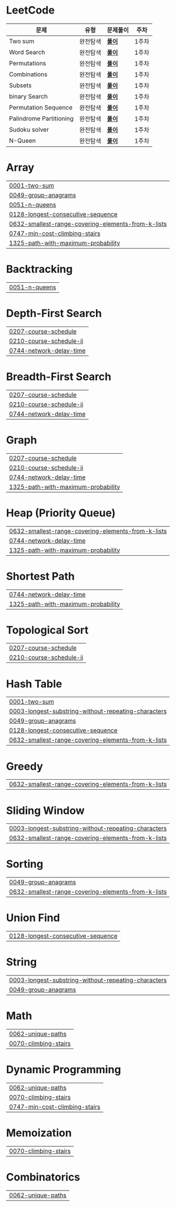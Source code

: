 # LeetCode



| **문제**                | **유형** | **문제풀이**                                                 | **주차** |
| ----------------------- | -------- | ------------------------------------------------------------ | -------- |
| Two sum                 | 완전탐색 | **[풀이](https://github.com/WooseokJ/LeetCode/blob/main/0001-two-sum/0001-two-sum.java)** | 1주차    |
| Word Search             | 완전탐색 | **[풀이](https://github.com/WooseokJ/LeetCode/blob/main/0079-word-search/0079-word-search.java)** | 1주차    |
| Permutations            | 완전탐색 | **[풀이](https://github.com/WooseokJ/LeetCode/blob/main/0046-permutations/0046-permutations.java)** | 1주차    |
| Combinations            | 완전탐색 | **[풀이](https://github.com/WooseokJ/LeetCode/blob/main/0077-combinations/0077-combinations.java)** | 1주차    |
| Subsets                 | 완전탐색 | **[풀이](https://github.com/WooseokJ/LeetCode/blob/main/0078-subsets/0078-subsets.java)** | 1주차    |
| binary Search           | 완전탐색 | **[풀이](https://github.com/WooseokJ/LeetCode/blob/main/0792-binary-search/0792-binary-search.java)** | 1주차    |
| Permutation Sequence    | 완전탐색 | **[풀이](https://github.com/WooseokJ/LeetCode/blob/main/0060-permutation-sequence/0060-permutation-sequence.java)** | 1주차    |
| Palindrome Partitioning | 완전탐색 | **[풀이](https://github.com/WooseokJ/LeetCode/blob/main/0131-palindrome-partitioning/0131-palindrome-partitioning.java)** | 1주차    |
| Sudoku solver           | 완전탐색 | **[풀이](https://github.com/WooseokJ/LeetCode/blob/main/0037-sudoku-solver/0037-sudoku-solver.java)** | 1주차    |
| N-Queen                 | 완전탐색 | **[풀이](https://github.com/WooseokJ/LeetCode/blob/main/0051-n-queens/0051-n-queens.java)** | 1주차    |


# Array
|  |
| ------- |
| [0001-two-sum](https://github.com/WooseokJ/LeetCode/tree/master/0001-two-sum) |
| [0049-group-anagrams](https://github.com/WooseokJ/LeetCode/tree/master/0049-group-anagrams) |
| [0051-n-queens](https://github.com/WooseokJ/LeetCode/tree/master/0051-n-queens) |
| [0128-longest-consecutive-sequence](https://github.com/WooseokJ/LeetCode/tree/master/0128-longest-consecutive-sequence) |
| [0632-smallest-range-covering-elements-from-k-lists](https://github.com/WooseokJ/LeetCode/tree/master/0632-smallest-range-covering-elements-from-k-lists) |
| [0747-min-cost-climbing-stairs](https://github.com/WooseokJ/LeetCode/tree/master/0747-min-cost-climbing-stairs) |
| [1325-path-with-maximum-probability](https://github.com/WooseokJ/LeetCode/tree/master/1325-path-with-maximum-probability) |
# Backtracking
|  |
| ------- |
| [0051-n-queens](https://github.com/WooseokJ/LeetCode/tree/master/0051-n-queens) |
# Depth-First Search
|  |
| ------- |
| [0207-course-schedule](https://github.com/WooseokJ/LeetCode/tree/master/0207-course-schedule) |
| [0210-course-schedule-ii](https://github.com/WooseokJ/LeetCode/tree/master/0210-course-schedule-ii) |
| [0744-network-delay-time](https://github.com/WooseokJ/LeetCode/tree/master/0744-network-delay-time) |
# Breadth-First Search
|  |
| ------- |
| [0207-course-schedule](https://github.com/WooseokJ/LeetCode/tree/master/0207-course-schedule) |
| [0210-course-schedule-ii](https://github.com/WooseokJ/LeetCode/tree/master/0210-course-schedule-ii) |
| [0744-network-delay-time](https://github.com/WooseokJ/LeetCode/tree/master/0744-network-delay-time) |
# Graph
|  |
| ------- |
| [0207-course-schedule](https://github.com/WooseokJ/LeetCode/tree/master/0207-course-schedule) |
| [0210-course-schedule-ii](https://github.com/WooseokJ/LeetCode/tree/master/0210-course-schedule-ii) |
| [0744-network-delay-time](https://github.com/WooseokJ/LeetCode/tree/master/0744-network-delay-time) |
| [1325-path-with-maximum-probability](https://github.com/WooseokJ/LeetCode/tree/master/1325-path-with-maximum-probability) |
# Heap (Priority Queue)
|  |
| ------- |
| [0632-smallest-range-covering-elements-from-k-lists](https://github.com/WooseokJ/LeetCode/tree/master/0632-smallest-range-covering-elements-from-k-lists) |
| [0744-network-delay-time](https://github.com/WooseokJ/LeetCode/tree/master/0744-network-delay-time) |
| [1325-path-with-maximum-probability](https://github.com/WooseokJ/LeetCode/tree/master/1325-path-with-maximum-probability) |
# Shortest Path
|  |
| ------- |
| [0744-network-delay-time](https://github.com/WooseokJ/LeetCode/tree/master/0744-network-delay-time) |
| [1325-path-with-maximum-probability](https://github.com/WooseokJ/LeetCode/tree/master/1325-path-with-maximum-probability) |
# Topological Sort
|  |
| ------- |
| [0207-course-schedule](https://github.com/WooseokJ/LeetCode/tree/master/0207-course-schedule) |
| [0210-course-schedule-ii](https://github.com/WooseokJ/LeetCode/tree/master/0210-course-schedule-ii) |
# Hash Table
|  |
| ------- |
| [0001-two-sum](https://github.com/WooseokJ/LeetCode/tree/master/0001-two-sum) |
| [0003-longest-substring-without-repeating-characters](https://github.com/WooseokJ/LeetCode/tree/master/0003-longest-substring-without-repeating-characters) |
| [0049-group-anagrams](https://github.com/WooseokJ/LeetCode/tree/master/0049-group-anagrams) |
| [0128-longest-consecutive-sequence](https://github.com/WooseokJ/LeetCode/tree/master/0128-longest-consecutive-sequence) |
| [0632-smallest-range-covering-elements-from-k-lists](https://github.com/WooseokJ/LeetCode/tree/master/0632-smallest-range-covering-elements-from-k-lists) |
# Greedy
|  |
| ------- |
| [0632-smallest-range-covering-elements-from-k-lists](https://github.com/WooseokJ/LeetCode/tree/master/0632-smallest-range-covering-elements-from-k-lists) |
# Sliding Window
|  |
| ------- |
| [0003-longest-substring-without-repeating-characters](https://github.com/WooseokJ/LeetCode/tree/master/0003-longest-substring-without-repeating-characters) |
| [0632-smallest-range-covering-elements-from-k-lists](https://github.com/WooseokJ/LeetCode/tree/master/0632-smallest-range-covering-elements-from-k-lists) |
# Sorting
|  |
| ------- |
| [0049-group-anagrams](https://github.com/WooseokJ/LeetCode/tree/master/0049-group-anagrams) |
| [0632-smallest-range-covering-elements-from-k-lists](https://github.com/WooseokJ/LeetCode/tree/master/0632-smallest-range-covering-elements-from-k-lists) |
# Union Find
|  |
| ------- |
| [0128-longest-consecutive-sequence](https://github.com/WooseokJ/LeetCode/tree/master/0128-longest-consecutive-sequence) |
# String
|  |
| ------- |
| [0003-longest-substring-without-repeating-characters](https://github.com/WooseokJ/LeetCode/tree/master/0003-longest-substring-without-repeating-characters) |
| [0049-group-anagrams](https://github.com/WooseokJ/LeetCode/tree/master/0049-group-anagrams) |
# Math
|  |
| ------- |
| [0062-unique-paths](https://github.com/WooseokJ/LeetCode/tree/master/0062-unique-paths) |
| [0070-climbing-stairs](https://github.com/WooseokJ/LeetCode/tree/master/0070-climbing-stairs) |
# Dynamic Programming
|  |
| ------- |
| [0062-unique-paths](https://github.com/WooseokJ/LeetCode/tree/master/0062-unique-paths) |
| [0070-climbing-stairs](https://github.com/WooseokJ/LeetCode/tree/master/0070-climbing-stairs) |
| [0747-min-cost-climbing-stairs](https://github.com/WooseokJ/LeetCode/tree/master/0747-min-cost-climbing-stairs) |
# Memoization
|  |
| ------- |
| [0070-climbing-stairs](https://github.com/WooseokJ/LeetCode/tree/master/0070-climbing-stairs) |
# Combinatorics
|  |
| ------- |
| [0062-unique-paths](https://github.com/WooseokJ/LeetCode/tree/master/0062-unique-paths) |